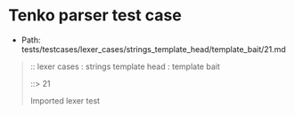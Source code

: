 # Tenko parser test case

- Path: tests/testcases/lexer_cases/strings_template_head/template_bait/21.md

> :: lexer cases : strings template head : template bait
>
> ::> 21
>
> Imported lexer test
>
> <template head> closing curly baiting eol/eof

## Input

`````js
`}
`````

## Output

_Note: the whole output block is auto-generated. Manual changes will be overwritten!_

Below follow outputs in five parsing modes: sloppy, sloppy+annexb, strict script, module, module+annexb.

Note that the output parts are auto-generated by the test runner to reflect actual result.

### Sloppy mode

Parsed with script goal and as if the code did not start with strict mode header.

`````
throws: Lexer error!
    Unclosed template literal

start@1:0, error@1:0
╔══╦════════════════
 1 ║ `}
   ║ ^^------- error
╚══╩════════════════

`````

### Strict mode

Parsed with script goal but as if it was starting with `"use strict"` at the top.

_Output same as sloppy mode._

### Module goal

Parsed with the module goal.

_Output same as sloppy mode._

### Sloppy mode with AnnexB

Parsed with script goal with AnnexB rules enabled and as if the code did not start with strict mode header.

_Output same as sloppy mode._

### Module goal with AnnexB

Parsed with the module goal with AnnexB rules enabled.

_Output same as sloppy mode._
